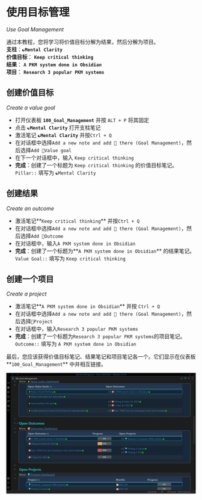 # 使用目标管理
*Use Goal Management*

通过本教程，您将学习将价值目标分解为结果，然后分解为项目。  
**支柱**：**`☯️Mental Clarity`**  
**价值目标**： **`Keep critical thinking`**  
**结果**： **`A PKM system done in Obsidian`**  
**项目**： **`Research 3 popular PKM systems`**

## 创建价值目标
*Create a value goal*

- 打开仪表板 **``100_Goal_Management``** 并按 `ALT + P` 将其固定
- 点击 **``☯️Mental Clarity``** 打开支柱笔记
- 激活笔记 **``☯️Mental Clarity``** 并按`Ctrl + Q`
- 在对话框中选择`Add a new note and add 🔗 there (Goal Management)`，然后选择`Add 🌟Value goal`
- 在下一个对话框中，输入 `Keep critical thinking`  
- **完成**：创建了一个标题为 `Keep critical thinking`  的价值目标笔记。 `Pillar::` 填写为 `☯️Mental Clarity`

## 创建结果
*Create an outcome*

- 激活笔记**``Keep critical thinking``** 并按`Ctrl + Q`
- 在对话框中选择`Add a new note and add 🔗 there (Goal Management)`，然后选择`Add 🎯Outcome`
- 在对话框中，输入`A PKM system done in Obsidian`
- **完成**：创建了一个标题为**``A PKM system done in Obsidian``** 的结果笔记。`Value Goal::` 填写为 `Keep critical thinking` 

## 创建一个项目
*Create a project*

- 激活笔记**``A PKM system done in Obsidian``** 并按 `Ctrl + Q`
- 在对话框中选择`Add a new note and add 🔗 there (Goal Management)`，然后选择`💎Project`
- 在对话框中，输入`Research 3 popular PKM systems`
- **完成**：创建了一个标题为`Research 3 popular PKM systems`的项目笔记。 `Outcome::` 填写为 `A PKM system done in Obsidian`

最后，您应该获得价值目标笔记、结果笔记和项目笔记各一个。它们显示在仪表板**``100_Goal_Management``** 中并相互链接。


![image-20220815002522065](images/image-20220815002522065.png)